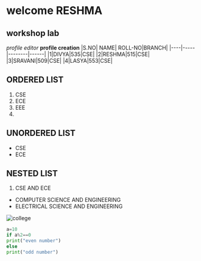 # welcome RESHMA
## workshop lab
*profile editor*
**profile creation**
|S.NO| NAME| ROLL-NO|BRANCH|
|----|-----|--------|------|
|1|DIVYA|535|CSE|
|2|RESHMA|515|CSE|
|3|SRAVANI|509|CSE|
|4|LASYA|553|CSE|
## ORDERED LIST
1. CSE
2. ECE
3. EEE 
4. 
## UNORDERED LIST
* CSE
* ECE

## NESTED LIST
1. CSE AND ECE
  * COMPUTER SCIENCE AND ENGINEERING
  * ELECTRICAL SCIENCE AND ENGINEERING 
  
![college](https://www.aec.edu.in/logos/departs/transport/03.jpg)

```python code
a=10
if a%2==0
print("even number")
else
print("odd number")
```

